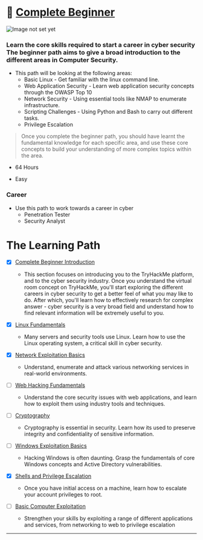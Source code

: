 # 🔰 [Complete Beginner](https://tryhackme.com/path-action/beginner/join)

![Image not set yet](https://assets.tryhackme.com/img/paths/completebeginner.jpg)

### Learn the core skills required to start a career in cyber security The beginner path aims to give a broad introduction to the different areas in Computer Security. 
- This path will be looking at the following areas:
  - Basic Linux - Get familiar with the linux command line.
  - Web Application Security - Learn web application security concepts through the OWASP Top 10
  - Network Security - Using essential tools like NMAP to enumerate infrastructure.
  - Scripting Challenges - Using Python and Bash to carry out different tasks.
  - Privilege Escalation
> Once you complete the beginner path, you should have learnt the fundamental knowledge for each specific area, and use these core concepts to build your understanding of more complex topics within the area.

- 64 Hours

- Easy

### Career
- Use this path to work towards a career in cyber
    - Penetration Tester
    - Security Analyst

# The Learning Path
- [x] [Complete Beginner Introduction](#complete-beginner-introduction)
  - This section focuses on introducing you to the TryHackMe platform, and to the cyber security industry. Once you understand the virtual room concept on TryHackMe, you'll start exploring the different careers in cyber security to get a better feel of what you may like to do. After which, you'll learn how to effectively research for complex answer - cyber security is a very broad field and understand how to find relevant information will be extremely useful to you.

- [x] [Linux Fundamentals](#linux-fundamentals)
  - Many servers and security tools use Linux. Learn how to use the Linux operating system, a critical skill in cyber security.

- [x] [Network Exploitation Basics](#network-exploitation-basics)
  - Understand, enumerate and attack various networking services in real-world environments.

- [ ] [Web Hacking Fundamentals](#web-hacking-fundamentals)
  - Understand the core security issues with web applications, and learn how to exploit them using industry tools and techniques.

- [ ] [Cryptography](#cryptography)
  - Cryptography is essential in security. Learn how its used to preserve integrity and confidentiality of sensitive information.

- [ ] [Windows Exploitation Basics](#windows-exploitation-basics)
  - Hacking Windows is often daunting. Grasp the fundamentals of core Windows concepts and Active Directory vulnerabilities.

- [x] [Shells and Privilege Escalation](#shells-and-privilege-escalation)
  - Once you have initial access on a machine, learn how to escalate your account privileges to root.

- [ ] [Basic Computer Exploitation](#basic-computer-exploitation)
  - Strengthen your skills by exploiting a range of different applications and services, from networking to web to privilege escalation

---
